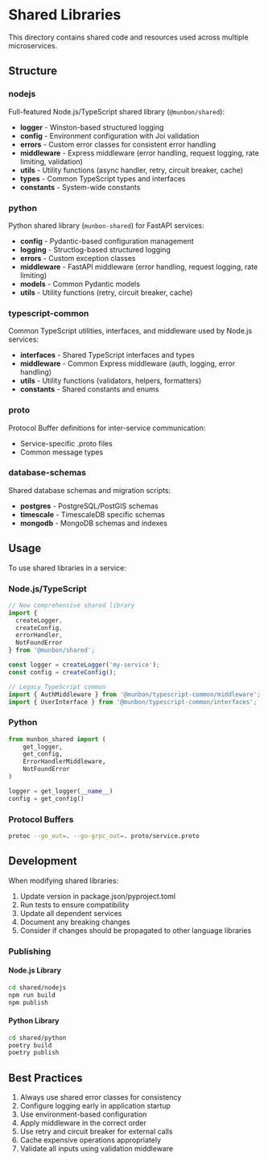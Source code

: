 # Shared Libraries

This directory contains shared code and resources used across multiple microservices.

## Structure

### nodejs
Full-featured Node.js/TypeScript shared library (`@munbon/shared`):
- **logger** - Winston-based structured logging
- **config** - Environment configuration with Joi validation
- **errors** - Custom error classes for consistent error handling
- **middleware** - Express middleware (error handling, request logging, rate limiting, validation)
- **utils** - Utility functions (async handler, retry, circuit breaker, cache)
- **types** - Common TypeScript types and interfaces
- **constants** - System-wide constants

### python
Python shared library (`munbon-shared`) for FastAPI services:
- **config** - Pydantic-based configuration management
- **logging** - Structlog-based structured logging
- **errors** - Custom exception classes
- **middleware** - FastAPI middleware (error handling, request logging, rate limiting)
- **models** - Common Pydantic models
- **utils** - Utility functions (retry, circuit breaker, cache)

### typescript-common
Common TypeScript utilities, interfaces, and middleware used by Node.js services:
- **interfaces** - Shared TypeScript interfaces and types
- **middleware** - Common Express middleware (auth, logging, error handling)
- **utils** - Utility functions (validators, helpers, formatters)
- **constants** - Shared constants and enums

### proto
Protocol Buffer definitions for inter-service communication:
- Service-specific .proto files
- Common message types

### database-schemas
Shared database schemas and migration scripts:
- **postgres** - PostgreSQL/PostGIS schemas
- **timescale** - TimescaleDB specific schemas
- **mongodb** - MongoDB schemas and indexes

## Usage

To use shared libraries in a service:

### Node.js/TypeScript
```typescript
// New comprehensive shared library
import { 
  createLogger, 
  createConfig, 
  errorHandler,
  NotFoundError 
} from '@munbon/shared';

const logger = createLogger('my-service');
const config = createConfig();

// Legacy TypeScript common
import { AuthMiddleware } from '@munbon/typescript-common/middleware';
import { UserInterface } from '@munbon/typescript-common/interfaces';
```

### Python
```python
from munbon_shared import (
    get_logger,
    get_config,
    ErrorHandlerMiddleware,
    NotFoundError
)

logger = get_logger(__name__)
config = get_config()
```

### Protocol Buffers
```bash
protoc --go_out=. --go-grpc_out=. proto/service.proto
```

## Development

When modifying shared libraries:
1. Update version in package.json/pyproject.toml
2. Run tests to ensure compatibility
3. Update all dependent services
4. Document any breaking changes
5. Consider if changes should be propagated to other language libraries

### Publishing

#### Node.js Library
```bash
cd shared/nodejs
npm run build
npm publish
```

#### Python Library
```bash
cd shared/python
poetry build
poetry publish
```

## Best Practices

1. Always use shared error classes for consistency
2. Configure logging early in application startup
3. Use environment-based configuration
4. Apply middleware in the correct order
5. Use retry and circuit breaker for external calls
6. Cache expensive operations appropriately
7. Validate all inputs using validation middleware